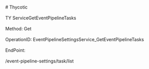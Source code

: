 <br>#     Thycotic</br>
<br>TY ServiceGetEventPipelineTasks</br>
<br>Method: Get</br>
<br>OperationID: EventPipelineSettingsService_GetEventPipelineTasks</br>
<br>EndPoint:</br>
<br>/event-pipeline-settings/task/list</br>
